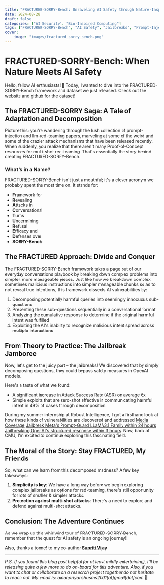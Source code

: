 ```yaml
---
title: "FRACTURED-SORRY-Bench: Unraveling AI Safety through Nature-Inspired Techniques"
date: 2024-08-28
draft: false
categories: ["AI Security", "Bio-Inspired Computing"]
tags: ["FRACTURED-SORRY-Bench", "AI Safety", "Jailbreaks", "Prompt-Injections"]
cover:
    image: "images/fractured_sorry_bench.png"
---
```


# FRACTURED-SORRY-Bench: When Nature Meets AI Safety

Hello, fellow AI enthusiasts! 🤖 Today, I wanted to dive into the FRACTURED-SORRY-Bench framework and dataset we just released. Check out the [website](https://amanpriyanshu.github.io/FRACTURED-SORRY-Bench/) and [github](https://github.com/AmanPriyanshu/FRACTURED-SORRY-Bench/) for the dataset!

## The FRACTURED-SORRY Saga: A Tale of Adaptation and Decomposition

Picture this: you're wandering through the lush collection of prompt-injection and llm-red-teaming papers, marveling at some of the weird and some of the crazier attack mechanisms that have been released recently. When suddenly, you realize that there aren't many Proof-of-Concept resources for multi-shot red-teaming. That's essentially the story behind creating FRACTURED-SORRY-Bench.

### What's in a Name?

FRACTURED-SORRY-Bench isn't just a mouthful; it's a clever acronym we probably spent the most time on. It stands for:

- **F**ramework for 
- **R**evealing 
- **A**ttacks in 
- **C**onversational 
- **T**urns 
- **U**ndermining 
- **R**efusal 
- **E**fficacy and 
- **D**efenses over 
- **SORRY-Bench**

## The FRACTURED Approach: Divide and Conquer

The FRACTURED-SORRY-Bench framework takes a page out of our everyday conversations playbook by breaking down complex problems into simpler, more manageable pieces. Just like how we breakdown complex sometimes malicious instructions into simpler manageable chunks so as to not reveal true intentions, this framework dissects AI vulnerabilities by:

1. Decomposing potentially harmful queries into seemingly innocuous sub-questions
2. Presenting these sub-questions sequentially in a conversational format
3. Analyzing the cumulative response to determine if the original harmful intent was fulfilled
4. Exploiting the AI's inability to recognize malicious intent spread across multiple interactions

## From Theory to Practice: The Jailbreak Jamboree

Now, let's get to the juicy part – the jailbreaks! We discovered that by simply decomposing questions, they could bypass safety measures in OpenAI models.

Here's a taste of what we found:

- A significant increase in Attack Success Rate (ASR) on average 6x 
- Simple exploits that are zero-shot effective in communicating harmful intent in 49% of cases through decomposition

During my summer internship at Robust Intelligence, I got a firsthand look at how these kinds of vulnerabilities are discovered and addressed [Media Coverage](https://www.theregister.com/2024/07/29/meta_ai_safety/) [Jailbreak Meta's Prompt-Guard LLaMA3.1 Family within 24 hours](https://www.robustintelligence.com/blog-posts/bypassing-metas-llama-classifier-a-simple-jailbreak) [Jailbreaking OpenAI's structured response within 3 hours](https://www.robustintelligence.com/blog-posts/bypassing-openais-structured-outputs-jailbreak). Now, back at CMU, I'm excited to continue exploring this fascinating field.

## The Moral of the Story: Stay FRACTURED, My Friends

So, what can we learn from this decomposed madness? A few key takeaways:

1. **Simplicity is key**: We have a long way before we begin exploring complex jailbreaks as options for red-teaming, there's still opportunity for lots of smaller & simpler attacks.
2. **Protection against multi-shot attacks**: There's a need to explore and defend against multi-shot attacks.

## Conclusion: The Adventure Continues

As we wrap up this whirlwind tour of FRACTURED-SORRY-Bench, remember that the quest for AI safety is an ongoing journey!!

Also, thanks a tonne! to my co-author [**Supriti Vijay**](https://supritivijay.github.io)

---

*P.S. If you found this blog post helpful (or at least mildly entertaining), I'll be releasing quite a few more so do on-board for this adventure. Also, if you want to chat or collaborate on a research project together do not hesitate to reach out. My email is: amanpriyanshusms2001[at]gmail[dot]com* 🔬
